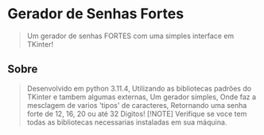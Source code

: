 # Gerador de Senhas Fortes
> Um gerador de senhas FORTES com uma simples interface em TKinter!

## Sobre
> Desenvolvido em python 3.11.4, Utilizando as bibliotecas padrões do TKinter e tambem algumas externas, Um gerador simples, Onde faz a mesclagem de varios 'tipos' de caracteres, Retornando uma senha forte de 12, 16, 20 ou até 32 Digitos!
> [!NOTE]
> Verifique se voce tem todas as bibliotecas necessarias instaladas em sua máquina.
